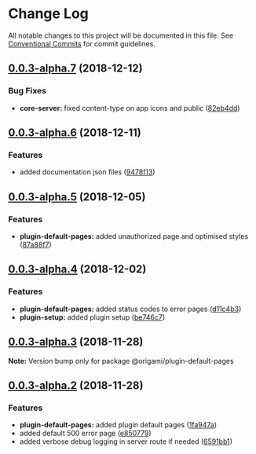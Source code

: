 # Change Log

All notable changes to this project will be documented in this file.
See [Conventional Commits](https://conventionalcommits.org) for commit guidelines.

## [0.0.3-alpha.7](https://github.com/origami-cms/core/tree/master/packages/plugin-default-pages/compare/v0.0.3-alpha.6...v0.0.3-alpha.7) (2018-12-12)


### Bug Fixes

* **core-server:** fixed content-type on app icons and public ([82eb4dd](https://github.com/origami-cms/core/tree/master/packages/plugin-default-pages/commit/82eb4dd))





## [0.0.3-alpha.6](https://github.com/origami-cms/core/tree/master/packages/plugin-default-pages/compare/v0.0.3-alpha.5...v0.0.3-alpha.6) (2018-12-11)


### Features

* added documentation json files ([9478f13](https://github.com/origami-cms/core/tree/master/packages/plugin-default-pages/commit/9478f13))





## [0.0.3-alpha.5](https://github.com/origami-cms/core/tree/master/packages/plugin-default-pages/compare/v0.0.3-alpha.4...v0.0.3-alpha.5) (2018-12-05)


### Features

* **plugin-default-pages:** added unauthorized page and optimised styles ([87a88f7](https://github.com/origami-cms/core/tree/master/packages/plugin-default-pages/commit/87a88f7))





## [0.0.3-alpha.4](https://github.com/origami-cms/core/tree/master/packages/plugin-default-pages/compare/v0.0.3-alpha.3...v0.0.3-alpha.4) (2018-12-02)


### Features

* **plugin-default-pages:** added status codes to error pages ([d11c4b3](https://github.com/origami-cms/core/tree/master/packages/plugin-default-pages/commit/d11c4b3))
* **plugin-setup:** added plugin setup ([be746c7](https://github.com/origami-cms/core/tree/master/packages/plugin-default-pages/commit/be746c7))





## [0.0.3-alpha.3](https://github.com/origami-cms/core/tree/master/packages/plugin-default-pages/compare/v0.0.3-alpha.2...v0.0.3-alpha.3) (2018-11-28)

**Note:** Version bump only for package @origami/plugin-default-pages





## [0.0.3-alpha.2](https://github.com/origami-cms/core/tree/master/packages/plugin-default-pages/compare/v0.0.3-alpha.1...v0.0.3-alpha.2) (2018-11-28)


### Features

* **plugin-default-pages:** added plugin default pages ([1fa947a](https://github.com/origami-cms/core/tree/master/packages/plugin-default-pages/commit/1fa947a))
* added default 500 error page ([e850779](https://github.com/origami-cms/core/tree/master/packages/plugin-default-pages/commit/e850779))
* added verbose debug logging in server route if needed ([6591bb1](https://github.com/origami-cms/core/tree/master/packages/plugin-default-pages/commit/6591bb1))
